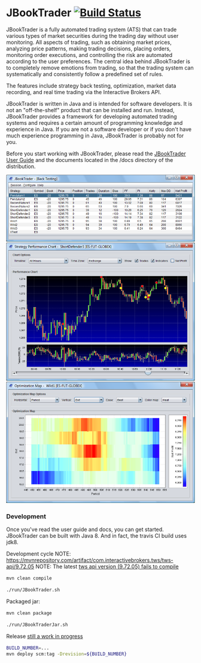 # JBookTrader [![Build Status](https://travis-ci.org/jeremyis78/JBookTrader.svg?branch=master)](https://travis-ci.org/jeremyis78/JBookTrader)

JBookTrader is a fully automated trading system (ATS) that can trade various
types of market securities during the trading day without user monitoring. All
aspects of trading, such as obtaining market prices, analyzing price patterns,
making trading decisions, placing orders, monitoring order executions, and 
controlling the risk are automated according to the user preferences. The 
central idea behind JBookTrader is to completely remove emotions from trading, 
so that the trading system can systematically and consistently follow a 
predefined set of rules.

The features include strategy back testing, optimization, market data recording,
and real time trading via the Interactive Brokers API.

JBookTrader is written in Java and is intended for software developers. It is
not an "off-the-shelf" product that can be installed and run. Instead,
JBookTrader provides a framework for developing automated trading systems and
requires a certain amount of programming knowledge and experience in Java. If
you are not a software developer or if you don't have much experience
programming in Java, JBookTrader is probably not for you.

Before you start working with JBookTrader, please read the 
[JBookTrader User Guide](
https://github.com/jeremyis78/JBookTrader/tree/master/docs/UserGuide) 
and the documents located in the /docs directory of the distribution.

![Back Testing Screenshot](docs/backtest.png "Back Testing")
![Charting Screenshot](docs/chart.png "Charting")
![Optimizing Visualization](docs/optMap2.png "Optimizing Visualization")


### Development
Once you've read the user guide and docs, you can get started.
JBookTrader can be built with Java 8. 
And in fact, the travis CI build uses jdk8. 
  
Development cycle
NOTE: https://mvnrepository.com/artifact/com.interactivebrokers.tws/tws-api/9.72.05 
NOTE: The latest [tws api version (9.72.05) fails to compile](
https://github.com/jeremyis78/JBookTrader/issues/2)

```bash
mvn clean compile
```
```bash
./run/JBookTrader.sh
```  
  
Packaged jar:
```bash
mvn clean package
```  
```bash
./run/JBookTraderJar.sh
```

Release [still a work in progress](../master/issues/3)

```bash
BUILD_NUMBER=...
mvn deploy scm:tag -Drevision=${BUILD_NUMBER}
```